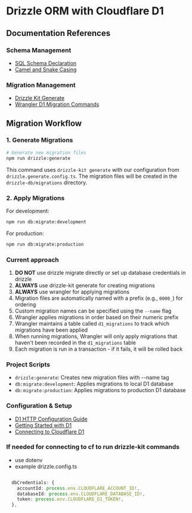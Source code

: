 
# Drizzle ORM with Cloudflare D1

## Documentation References

### Schema Management
- [SQL Schema Declaration](https://orm.drizzle.team/docs/sql-schema-declaration)
- [Camel and Snake Casing](https://orm.drizzle.team/docs/sql-schema-declaration#camel-and-snake-casing)

### Migration Management
- [Drizzle Kit Generate](https://orm.drizzle.team/docs/drizzle-kit-generate)
- [Wrangler D1 Migration Commands](https://developers.cloudflare.com/d1/wrangler-commands/#d1-migrations-apply)

## Migration Workflow

### 1. Generate Migrations
```bash
# Generate new migration files
npm run drizzle:generate
```

This command uses `drizzle-kit generate` with our configuration from `drizzle.generate.config.ts`. The migration files will be created in the `drizzle-db/migrations` directory.

### 2. Apply Migrations
For development:
```bash
npm run db:migrate:development
```

For production:
```bash
npm run db:migrate:production
```

### Current approach

1. **DO NOT** use drizzle migrate directly or set up database credentials in drizzle
2. **ALWAYS** use drizzle-kit generate for creating migrations
3. **ALWAYS** use wrangler for applying migrations
4. Migration files are automatically named with a prefix (e.g., `0000_`) for ordering
5. Custom migration names can be specified using the `--name` flag
6. Wrangler applies migrations in order based on their numeric prefix
7. Wrangler maintains a table called `d1_migrations` to track which migrations have been applied
8. When running migrations, Wrangler will only apply migrations that haven't been recorded in the `d1_migrations` table
9. Each migration is run in a transaction - if it fails, it will be rolled back

### Project Scripts
- `drizzle:generate`: Creates new migration files with --name tag
- `db:migrate:development`: Applies migrations to local D1 database
- `db:migrate:production`: Applies migrations to production D1 database

### Configuration & Setup
- [D1 HTTP Configuration Guide](https://orm.drizzle.team/docs/guides/d1-http-with-drizzle-kit)
- [Getting Started with D1](https://orm.drizzle.team/docs/get-started/d1-new)
- [Connecting to Cloudflare D1](https://orm.drizzle.team/docs/connect-cloudflare-d1#drizzle--cloudflare-d1)

### If needed for connecting to cf to run drizzle-kit commands
- use dotenv
- example drizzle.config.ts
``` ts

  dbCredentials: {
    accountId: process.env.CLOUDFLARE_ACCOUNT_ID!,
    databaseId: process.env.CLOUDFLARE_DATABASE_ID!,
    token: process.env.CLOUDFLARE_D1_TOKEN!,
  },

```